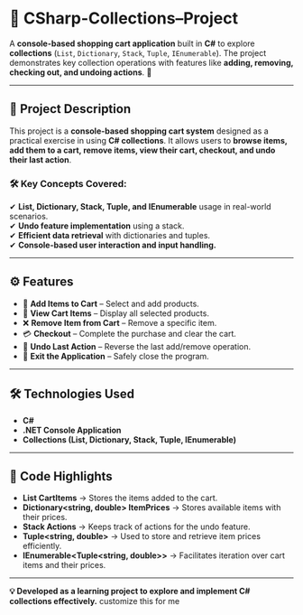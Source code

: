 # 🛒 CSharp-Collections–Project  

A **console-based shopping cart application** built in **C#** to explore **collections** (`List`, `Dictionary`, `Stack`, `Tuple`, `IEnumerable`). The project demonstrates key collection operations with features like **adding, removing, checking out, and undoing actions**. 🚀  

---

## 📌 Project Description  

This project is a **console-based shopping cart system** designed as a practical exercise in using **C# collections**. It allows users to **browse items, add them to a cart, remove items, view their cart, checkout, and undo their last action**.  

### **🛠️ Key Concepts Covered:**  
✔ **List, Dictionary, Stack, Tuple, and IEnumerable** usage in real-world scenarios.  
✔ **Undo feature implementation** using a stack.  
✔ **Efficient data retrieval** with dictionaries and tuples.  
✔ **Console-based user interaction and input handling.**  

---

## ⚙️ Features  

- 🛒 **Add Items to Cart** – Select and add products.  
- 👀 **View Cart Items** – Display all selected products.  
- ❌ **Remove Item from Cart** – Remove a specific item.  
- 💳 **Checkout** – Complete the purchase and clear the cart.  
- 🔄 **Undo Last Action** – Reverse the last add/remove operation.  
- 🚪 **Exit the Application** – Safely close the program.  

---

## 🛠️ Technologies Used
- **C#**
- **.NET Console Application**
- **Collections (List, Dictionary, Stack, Tuple, IEnumerable)**

---

## 📝 Code Highlights
- **List<string> CartItems** → Stores the items added to the cart.
- **Dictionary<string, double> ItemPrices** → Stores available items with their prices.
- **Stack<string> Actions** → Keeps track of actions for the undo feature.
- **Tuple<string, double>** → Used to store and retrieve item prices efficiently.
- **IEnumerable<Tuple<string, double>>** → Facilitates iteration over cart items and their prices.
  
---

**💡 Developed as a learning project to explore and implement C# collections effectively.**
customize this for me

